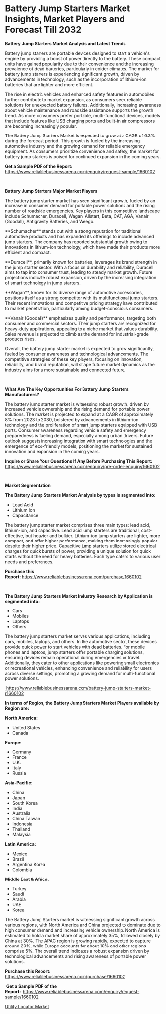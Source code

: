 <p><h1>Battery Jump Starters Market Insights, Market Players and Forecast Till 2032</h1></p><p><strong>Battery Jump Starters Market Analysis and Latest Trends</strong></p>
<p><p>Battery jump starters are portable devices designed to start a vehicle's engine by providing a boost of power directly to the battery. These compact units have gained popularity due to their convenience and the increasing prevalence of dead batteries, particularly in colder climates. The market for battery jump starters is experiencing significant growth, driven by advancements in technology, such as the incorporation of lithium-ion batteries that are lighter and more efficient. </p><p>The rise in electric vehicles and enhanced safety features in automobiles further contribute to market expansion, as consumers seek reliable solutions for unexpected battery failures. Additionally, increasing awareness about vehicle maintenance and roadside assistance supports the growth trend. As more consumers prefer portable, multi-functional devices, models that include features like USB charging ports and built-in air compressors are becoming increasingly popular.</p><p>The Battery Jump Starters Market is expected to grow at a CAGR of 6.3% during the forecast period. This growth is fueled by the increasing automotive industry and the growing demand for reliable emergency equipment. As consumers prioritize convenience and safety, the market for battery jump starters is poised for continued expansion in the coming years.</p></p>
<p><strong>Get a Sample PDF of the Report:&nbsp;</strong> <a href="https://www.reliablebusinessarena.com/enquiry/request-sample/1660102?utm_campaign=3569&utm_medium=2&utm_source=Github&utm_content=ia&utm_term=10042025&utm_id=battery-jump-starters">https://www.reliablebusinessarena.com/enquiry/request-sample/1660102</a></p>
<p>&nbsp;</p>
<p><strong>Battery Jump Starters Major Market Players</strong></p>
<p><p>The battery jump starter market has seen significant growth, fueled by an increase in consumer demand for portable power solutions and the rising number of roadside emergencies. Key players in this competitive landscape include Schumacher, Duracell, Wagan, Allstart, Beta, CAT, AGA, Vanair (Goodall), Antigravity Batteries, and Weego.</p><p>**Schumacher** stands out with a strong reputation for traditional automotive products and has expanded its offerings to include advanced jump starters. The company has reported substantial growth owing to innovations in lithium-ion technology, which have made their products more efficient and compact.</p><p>**Duracell**, primarily known for batteries, leverages its brand strength in the jump starter sector. With a focus on durability and reliability, Duracell aims to tap into consumer trust, leading to steady market growth. Future projections indicate robust expansion, driven by the increasing integration of smart technology in jump starters.</p><p>**Wagan**, known for its diverse range of automotive accessories, positions itself as a strong competitor with its multifunctional jump starters. Their recent innovations and competitive pricing strategy have contributed to market penetration, particularly among budget-conscious consumers.</p><p>**Vanair (Goodall)** emphasizes quality and performance, targeting both consumer and commercial sectors. Their jump starters are recognized for heavy-duty applications, appealing to a niche market that values durability. Sales revenue is projected to climb as the demand for industrial-grade products rises.</p><p>Overall, the battery jump starter market is expected to grow significantly, fueled by consumer awareness and technological advancements. The competitive strategies of these key players, focusing on innovation, reliability, and brand reputation, will shape future market dynamics as the industry aims for a more sustainable and connected future.</p></p>
<p>&nbsp;</p>
<p><strong>What Are The Key Opportunities For Battery Jump Starters Manufacturers?</strong></p>
<p><p>The battery jump starter market is witnessing robust growth, driven by increased vehicle ownership and the rising demand for portable power solutions. The market is projected to expand at a CAGR of approximately 8% from 2023 to 2030, bolstered by advancements in lithium-ion technology and the proliferation of smart jump starters equipped with USB ports. Consumer awareness regarding vehicle safety and emergency preparedness is fueling demand, especially among urban drivers. Future outlook suggests increasing integration with smart technologies and the emergence of eco-friendly models, positioning the market for sustained innovation and expansion in the coming years.</p></p>
<p><strong>Inquire or Share Your Questions If Any Before Purchasing This Report:</strong> <a href="https://www.reliablebusinessarena.com/enquiry/pre-order-enquiry/1660102?utm_campaign=3569&utm_medium=2&utm_source=Github&utm_content=ia&utm_term=10042025&utm_id=battery-jump-starters">https://www.reliablebusinessarena.com/enquiry/pre-order-enquiry/1660102</a></p>
<p>&nbsp;</p>
<p><strong>Market Segmentation</strong></p>
<p><strong>The Battery Jump Starters Market Analysis by types is segmented into:</strong></p>
<p><ul><li>Lead Acid</li><li>Lithium Ion</li><li>Capacitance</li></ul></p>
<p><p>The battery jump starter market comprises three main types: lead acid, lithium-ion, and capacitive. Lead acid jump starters are traditional, cost-effective, but heavier and bulkier. Lithium-ion jump starters are lighter, more compact, and offer higher performance, making them increasingly popular despite their higher price. Capacitive jump starters utilize stored electrical charges for quick bursts of power, providing a unique solution for quick starts without the need for heavy batteries. Each type caters to various user needs and preferences.</p></p>
<p><strong>Purchase this Report:&nbsp;</strong><a href="https://www.reliablebusinessarena.com/purchase/1660102?utm_campaign=3569&utm_medium=2&utm_source=Github&utm_content=ia&utm_term=10042025&utm_id=battery-jump-starters">https://www.reliablebusinessarena.com/purchase/1660102</a></p>
<p>&nbsp;</p>
<p><strong>The Battery Jump Starters Market Industry Research by Application is segmented into:</strong></p>
<p><ul><li>Cars</li><li>Mobiles</li><li>Laptops</li><li>Others</li></ul></p>
<p><p>The battery jump starters market serves various applications, including cars, mobiles, laptops, and others. In the automotive sector, these devices provide quick power to start vehicles with dead batteries. For mobile phones and laptops, jump starters offer portable charging solutions, ensuring devices remain operational during emergencies or travel. Additionally, they cater to other applications like powering small electronics or recreational vehicles, enhancing convenience and reliability for users across diverse settings, promoting a growing demand for multi-functional power solutions.</p></p>
<p><a href="https://www.reliablebusinessarena.com/battery-jump-starters-market-r1660102?utm_campaign=3569&utm_medium=2&utm_source=Github&utm_content=ia&utm_term=10042025&utm_id=battery-jump-starters">&nbsp;https://www.reliablebusinessarena.com/battery-jump-starters-market-r1660102</a></p>
<p><strong>In terms of Region, the Battery Jump Starters Market Players available by Region are:</strong></p>
<p>
    <p> <strong> North America: </strong>
        <ul>
            <li>United States</li>
            <li>Canada</li>
        </ul>
        </p> 
    <p> <strong> Europe: </strong>
        <ul>
            <li>Germany</li>
            <li>France</li>
            <li>U.K.</li>
            <li>Italy</li>
            <li>Russia</li>
        </ul>
        </p> 
    <p> <strong> Asia-Pacific: </strong>
        <ul>
            <li>China</li>
            <li>Japan</li>
            <li>South Korea</li>
            <li>India</li>
            <li>Australia</li>
            <li>China Taiwan</li>
            <li>Indonesia</li>
            <li>Thailand</li>
            <li>Malaysia</li>
        </ul>
        </p> 
    <p> <strong> Latin America: </strong>
        <ul>
            <li>Mexico</li>
            <li>Brazil</li>
            <li>Argentina Korea</li>
            <li>Colombia</li>
        </ul>
        </p> 
    <p> <strong> Middle East & Africa: </strong>
        <ul>
            <li>Turkey</li>
            <li>Saudi</li>
            <li>Arabia</li>
            <li>UAE</li>
            <li>Korea</li>
        </ul>
    </p>
    </p>
<p><p>The Battery Jump Starters market is witnessing significant growth across various regions, with North America and China projected to dominate due to high consumer demand and increasing vehicle ownership. North America is estimated to hold a market share of approximately 35%, followed closely by China at 30%. The APAC region is growing rapidly, expected to capture around 20%, while Europe accounts for about 10% and other regions comprise 5%. The overall trend indicates a robust expansion driven by technological advancements and rising awareness of portable power solutions.</p></p>
<p><strong>Purchase this Report: </strong><a href="https://www.reliablebusinessarena.com/purchase/1660102?utm_campaign=3569&utm_medium=2&utm_source=Github&utm_content=ia&utm_term=10042025&utm_id=battery-jump-starters">https://www.reliablebusinessarena.com/purchase/1660102</a></p>
<p>&nbsp;<strong>Get a Sample PDF of the Report:&nbsp;&nbsp;</strong><a href="https://www.reliablebusinessarena.com/enquiry/request-sample/1660102?utm_campaign=3569&utm_medium=2&utm_source=Github&utm_content=ia&utm_term=10042025&utm_id=battery-jump-starters">https://www.reliablebusinessarena.com/enquiry/request-sample/1660102</a></p>
<p><strong></strong></p>
<p><p><a href="https://github.com/heinslakey2x/Market-Research-Report-List-1/blob/main/utility-locator-market.md?utm_campaign=3569&utm_medium=2&utm_source=Github&utm_content=ia&utm_term=10042025&utm_id=battery-jump-starters">Utility Locator Market</a></p></p>